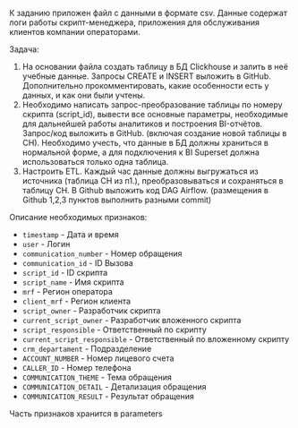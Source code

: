 К заданию приложен файл с данными в формате csv. Данные содержат логи работы скрипт-менеджера, приложения для обслуживания клиентов компании операторами.

Задача:

1. На основании файла создать таблицу в БД Clickhouse и залить в неё учебные данные. Запросы CREATE и INSERT выложить в GitHub. Дополнительно прокомментировать, какие особенности есть у данных, и как они были учтены.
2. Необходимо написать запрос-преобразование таблицы по номеру скрипта (script_id), вывести все основные параметры, необходимые для дальнейшей работы аналитиков и построения BI-отчётов. Запрос/код выложить в GitHub. (включая создание новой таблицы в CH). Необходимо учесть, что данные в БД должны храниться в нормальной форме, а для подключения к BI Superset должна использоваться только одна таблица.
3. Настроить ETL. Каждый час данные должны выгружаться из источника (таблица CH из п1.), преобразовываться и сохраняться в таблицу CH. В Github выложить код DAG Airflow. (размещения в Github 1,2,3 пунктов выполнить разными commit)

Описание необходимых признаков:
* `timestamp` - Дата и время
* `user` - Логин
* `communication_number` - Номер обращения 
* `communication_id` - ID Вызова
* `script_id` - ID скрипта
* `script_name` - Имя скрипта
* `mrf` - Регион оператора
* `client_mrf` - Регион клиента
* `script_owner` - Разработчик скрипта
* `current_script_owner` - Разработчик вложенного скрипта
* `script_responsible` - Ответственный по скрипту
* `current_script_responsible` - Ответственный по вложенному скрипту
* `crm_departament` - Подразделение
* `ACCOUNT_NUMBER` - Номер лицевого счета
* `CALLER_ID` - Номер телефона
* `COMMUNICATION_THEME` - Тема обращения
* `COMMUNICATION_DETAIL` - Детализация обращения
* `COMMUNICATION_RESULT` - Результат обращения

Часть признаков хранится в parameters